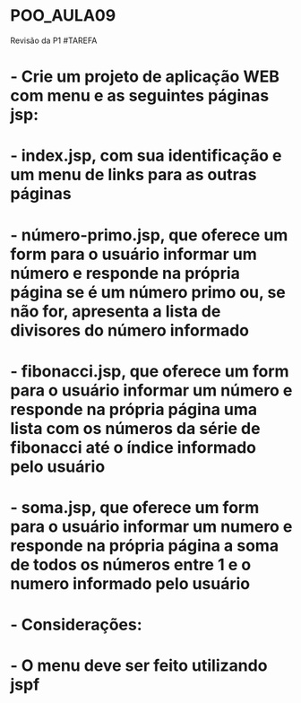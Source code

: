 # POO_AULA09
Revisão da P1
#TAREFA
# - Crie um projeto de aplicação WEB com menu e as seguintes páginas jsp:
#  - index.jsp, com sua identificação e um menu de links para as outras páginas
#  - número-primo.jsp, que oferece um form para o usuário informar um número e responde na própria página se é um número primo ou, se não for, apresenta a lista de divisores do número informado
#  - fibonacci.jsp, que oferece um form para o usuário informar um número e responde na própria página uma lista com os números da série de fibonacci até o índice informado pelo usuário
#  - soma.jsp, que oferece um form para o usuário informar um numero e responde na própria página a soma de todos os números entre 1 e o numero informado pelo usuário
# - Considerações:
#  - O menu deve ser feito utilizando jspf
